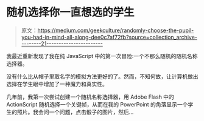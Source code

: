 # 随机选择你一直想选的学生

> 原文：<https://medium.com/geekculture/randomly-choose-the-pupil-you-had-in-mind-all-along-dee0c7af72fb?source=collection_archive---------21----------------------->

我最近重新发现了我在纯 JavaScript 中的第一次冒险:一个不那么随机的随机名称选择器。

没有什么比从帽子里取名字的模拟方法更好的了。然而，不知何故，让计算机做出选择在学生眼中增加了一种魔力和真实性。

几年前，我第一次尝试创建一个随机名称选择器，用 Adobe Flash 中的 ActionScript 随机选择一个关键帧，从而在我的 PowerPoint 的角落显示一个学生的照片。我会问一个问题，点击骰子的图片，然后…